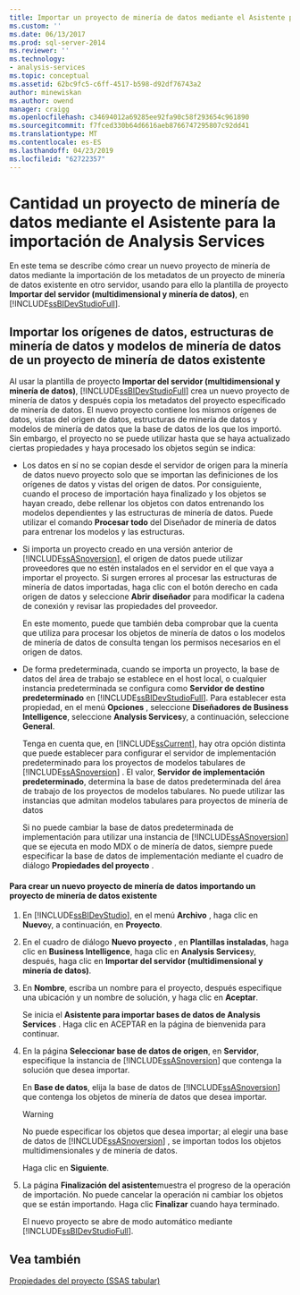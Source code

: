 ```yaml
---
title: Importar un proyecto de minería de datos mediante el Asistente para importación de Analysis Services | Microsoft Docs
ms.custom: ''
ms.date: 06/13/2017
ms.prod: sql-server-2014
ms.reviewer: ''
ms.technology:
- analysis-services
ms.topic: conceptual
ms.assetid: 62bc9fc5-c6ff-4517-b598-d92df76743a2
author: minewiskan
ms.author: owend
manager: craigg
ms.openlocfilehash: c34694012a69285ee92fa90c58f293654c961890
ms.sourcegitcommit: f7fced330b64d6616aeb8766747295807c92dd41
ms.translationtype: MT
ms.contentlocale: es-ES
ms.lasthandoff: 04/23/2019
ms.locfileid: "62722357"
---
```

# <a name="import-a-data-mining-project-using-the-analysis-services-import-wizard"></a>Cantidad un proyecto de minería de datos mediante el Asistente para la importación de Analysis Services
  En este tema se describe cómo crear un nuevo proyecto de minería de datos mediante la importación de los metadatos de un proyecto de minería de datos existente en otro servidor, usando para ello la plantilla de proyecto **Importar del servidor (multidimensional y minería de datos)**, en [!INCLUDE[ssBIDevStudioFull](../../includes/ssbidevstudiofull-md.md)].  
  
## <a name="import-data-sources-mining-structures-and-mining-models-from-an-existing-data-mining-project"></a>Importar los orígenes de datos, estructuras de minería de datos y modelos de minería de datos de un proyecto de minería de datos existente  
 Al usar la plantilla de proyecto **Importar del servidor (multidimensional y minería de datos)**, [!INCLUDE[ssBIDevStudioFull](../../includes/ssbidevstudiofull-md.md)] crea un nuevo proyecto de minería de datos y después copia los metadatos del proyecto especificado de minería de datos. El nuevo proyecto contiene los mismos orígenes de datos, vistas del origen de datos, estructuras de minería de datos y modelos de minería de datos que la base de datos de los que los importó. Sin embargo, el proyecto no se puede utilizar hasta que se haya actualizado ciertas propiedades y haya procesado los objetos según se indica:  
  
-   Los datos en sí no se copian desde el servidor de origen para la minería de datos nuevo proyecto solo que se importan las definiciones de los orígenes de datos y vistas del origen de datos. Por consiguiente, cuando el proceso de importación haya finalizado y los objetos se hayan creado, debe rellenar los objetos con datos entrenando los modelos dependientes y las estructuras de minería de datos. Puede utilizar el comando **Procesar todo** del Diseñador de minería de datos para entrenar los modelos y las estructuras.  
  
-   Si importa un proyecto creado en una versión anterior de [!INCLUDE[ssASnoversion](../../includes/ssasnoversion-md.md)], el origen de datos puede utilizar proveedores que no estén instalados en el servidor en el que vaya a importar el proyecto. Si surgen errores al procesar las estructuras de minería de datos importadas, haga clic con el botón derecho en cada origen de datos y seleccione **Abrir diseñador** para modificar la cadena de conexión y revisar las propiedades del proveedor.  
  
     En este momento, puede que también deba comprobar que la cuenta que utiliza para procesar los objetos de minería de datos o los modelos de minería de datos de consulta tengan los permisos necesarios en el origen de datos.  
  
-   De forma predeterminada, cuando se importa un proyecto, la base de datos del área de trabajo se establece en el host local, o cualquier instancia predeterminada se configura como **Servidor de destino predeterminado** en [!INCLUDE[ssBIDevStudioFull](../../includes/ssbidevstudiofull-md.md)]. Para establecer esta propiedad, en el menú **Opciones** , seleccione **Diseñadores de Business Intelligence**, seleccione **Analysis Services**y, a continuación, seleccione **General**.  
  
     Tenga en cuenta que, en [!INCLUDE[ssCurrent](../../includes/sscurrent-md.md)], hay otra opción distinta que puede establecer para configurar el servidor de implementación predeterminado para los proyectos de modelos tabulares de [!INCLUDE[ssASnoversion](../../includes/ssasnoversion-md.md)] . El valor, **Servidor de implementación predeterminado**, determina la base de datos predeterminada del área de trabajo de los proyectos de modelos tabulares. No puede utilizar las instancias que admitan modelos tabulares para proyectos de minería de datos  
  
     Si no puede cambiar la base de datos predeterminada de implementación para utilizar una instancia de [!INCLUDE[ssASnoversion](../../includes/ssasnoversion-md.md)] que se ejecuta en modo MDX o de minería de datos, siempre puede especificar la base de datos de implementación mediante el cuadro de diálogo **Propiedades del proyecto** .  
  
#### <a name="to-create-a-new-data-mining-project-by-importing-an-existing-data-mining-project"></a>Para crear un nuevo proyecto de minería de datos importando un proyecto de minería de datos existente  
  
1.  En [!INCLUDE[ssBIDevStudio](../../includes/ssbidevstudio-md.md)], en el menú **Archivo** , haga clic en **Nuevo**y, a continuación, en **Proyecto**.  
  
2.  En el cuadro de diálogo **Nuevo proyecto** , en **Plantillas instaladas**, haga clic en **Business Intelligence**, haga clic en **Analysis Services**y, después, haga clic en **Importar del servidor (multidimensional y minería de datos)**.  
  
3.  En **Nombre**, escriba un nombre para el proyecto, después especifique una ubicación y un nombre de solución, y haga clic en **Aceptar**.  
  
     Se inicia el **Asistente para importar bases de datos de Analysis Services** . Haga clic en ACEPTAR en la página de bienvenida para continuar.  
  
4.  En la página **Seleccionar base de datos de origen**, en **Servidor**, especifique la instancia de [!INCLUDE[ssASnoversion](../../includes/ssasnoversion-md.md)] que contenga la solución que desea importar.  
  
     En **Base de datos**, elija la base de datos de [!INCLUDE[ssASnoversion](../../includes/ssasnoversion-md.md)] que contenga los objetos de minería de datos que desea importar.  
  
    > [!WARNING]  
    >  No puede especificar los objetos que desea importar; al elegir una base de datos de [!INCLUDE[ssASnoversion](../../includes/ssasnoversion-md.md)] , se importan todos los objetos multidimensionales y de minería de datos.  
  
     Haga clic en **Siguiente**.  
  
5.  La página **Finalización del asistente**muestra el progreso de la operación de importación. No puede cancelar la operación ni cambiar los objetos que se están importando. Haga clic **Finalizar** cuando haya terminado.  
  
     El nuevo proyecto se abre de modo automático mediante [!INCLUDE[ssBIDevStudioFull](../../includes/ssbidevstudiofull-md.md)].  
  
## <a name="see-also"></a>Vea también  
 [Propiedades del proyecto &#40;SSAS tabular&#41;](../tabular-models/properties-ssas-tabular.md)  
  
  

